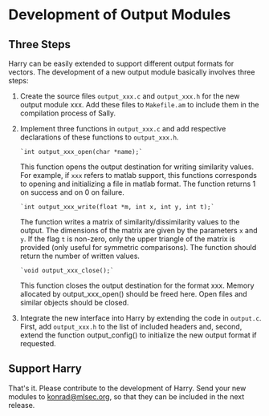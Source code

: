 
Development of Output Modules
==

Three Steps
--

Harry can be easily extended to support different output formats for
vectors. The development of a new output module basically involves
three steps:
  
1. Create the source files `output_xxx.c` and `output_xxx.h` for the
   new output module xxx.  Add these files to `Makefile.am` to
   include them in the compilation process of Sally.
  
2. Implement three functions in `output_xxx.c` and add respective
   declarations of these functions to `output_xxx.h`.
           
       `int output_xxx_open(char *name);`
     
   This function opens the output destination for writing similarity values. 
   For example, if `xxx` refers to matlab support, this functions
   corresponds to opening and initializing a file in matlab format.  The
   function returns 1 on success and on 0 on failure.
     
       `int output_xxx_write(float *m, int x, int y, int t);`

   The function writes a matrix of similarity/dissimilarity values to the
   output.  The dimensions of the matrix are given by the parameters `x` and
   `y`.  If the flag `t` is non-zero, only the upper triangle of the matrix
   is provided (only useful for symmetric comparisons).  The function should
   return the number of written values.
       
       `void output_xxx_close();`
     
   This function closes the output destination for the format xxx.
   Memory allocated by output_xxx_open() should be freed here. Open
   files and similar objects should be closed.
     
3. Integrate the new interface into Harry by extending the code in
   `output.c`. First, add `output_xxx.h` to the list of included
   headers and, second, extend the function output_config() to
   initialize the new output format if requested.

Support Harry
--
 
That's it. Please contribute to the development of Harry. Send your
new modules to konrad@mlsec.org, so that they can be included in the
next release.
  